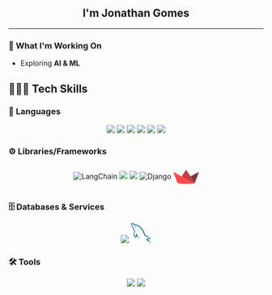 ## <div align="center">I'm Jonathan Gomes</div>  

---

### 🔭 What I'm Working On
- Exploring **AI & ML**  

## 🧑🏽‍💻 Tech Skills  
### 🚀 Languages  
<p align="center">
  <img src="https://img.shields.io/badge/Python-14354C?style=for-the-badge&logo=python&logoColor=yellow" />
  <img src="https://img.shields.io/badge/-c-00599C?logo=c%20plus%20plus&logoColor=white&style=for-the-badge" />
  <img src="https://img.shields.io/badge/-c++-00599C?logo=c%20plus%20plus&logoColor=white&style=for-the-badge" />
  <img src="https://img.shields.io/badge/JavaScript-F7DF1E?style=for-the-badge&logo=javascript&logoColor=black" />
  <img src="https://img.shields.io/badge/AWS-232F3E?style=for-the-badge&logo=amazonaws&logoColor=white" />
  <img src="https://img.shields.io/badge/next.js-000000?style=for-the-badge&logo=nextdotjs&logoColor=white"/>

  
</p>

### ⚙️ Libraries/Frameworks  
<p align="center">
<img src="https://img.shields.io/badge/LangChain-ffffff?logo=langchain&logoColor=green" alt="LangChain" />
<img src="https://img.shields.io/badge/FastAPI-005571?style=for-the-badge&logo=fastapi&logoColor=white" />
<img src="https://img.shields.io/badge/Flask-005571?style=for-the-badge&logo=flask&logoColor=white" />
<img src="https://img.shields.io/badge/Django-092E20?style=for-the-badge&logo=django&logoColor=white" alt="Django">
<img src="https://github.com/devicons/devicon/blob/v2.16.0/icons/streamlit/streamlit-original.svg" alt="Streamlit" height="50" style="vertical-align: middle;">

</p>

### 🗄 Databases & Services  
<p align="center">
  <img src="https://img.shields.io/badge/PostgreSQL-316192?style=for-the-badge&logo=postgresql&logoColor=white" />
  <img src="https://github.com/devicons/devicon/blob/master/icons/mysql/mysql-original.svg" alt="MySql" height=40>
</p>


### 🛠 Tools  
<p align="center">
  <img src="https://img.shields.io/badge/Visual%20Studio%20Code-0078d7.svg?style=for-the-badge&logo=visual-studio-code&logoColor=white" />
  <img src="https://img.shields.io/badge/docker-2496ED?style=for-the-badge&logo=docker&logoColor=white" />
</p>
